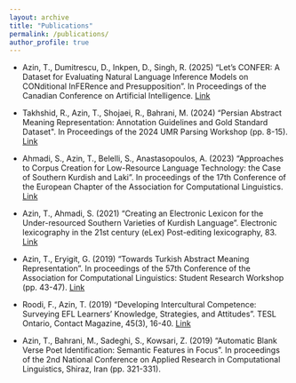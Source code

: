 ```yaml
---
layout: archive
title: "Publications"
permalink: /publications/
author_profile: true
---
```


- Azin, T., Dumitrescu, D., Inkpen, D., Singh, R. (2025) “Let’s CONFER: A Dataset for Evaluating Natural Language Inference Models on CONditional InFERence and Presupposition”. In Proceedings of the Canadian Conference on Artificial Intelligence. [Link](https://caiac.pubpub.org/pub/keh8ij01/)

- Takhshid, R., Azin, T., Shojaei, R., Bahrani, M. (2024) “Persian Abstract Meaning Representation: Annotation Guidelines and Gold Standard Dataset". In Proceedings of the 2024 UMR Parsing Workshop (pp. 8-15). [Link](https://aclanthology.org/2024.umrpw-1.2/)

- Ahmadi, S., Azin, T., Belelli, S., Anastasopoulos, A. (2023) “Approaches to Corpus Creation for Low-Resource Language Technology: the Case of Southern Kurdish and Laki”. In proceedings of the 17th Conference of the European Chapter of the Association for Computational Linguistics. [Link](https://aclanthology.org/2023.fieldmatters-1.7/)

- Azin, T., Ahmadi, S. (2021) “Creating an Electronic Lexicon for the Under-resourced Southern Varieties of Kurdish Language”. Electronic lexicography in the 21st century (eLex) Post-editing lexicography, 83. [Link](https://elex.link/elex2021/wp-content/uploads/2021/08/eLex_2021_30_pp479-488.pdf)

- Azin, T., Eryigit, G. (2019) “Towards Turkish Abstract Meaning Representation”. In proceedings of the 57th Conference of the Association for Computational Linguistics: Student Research Workshop (pp. 43-47). [Link](https://aclanthology.org/P19-2006/)

- Roodi, F., Azin, T. (2019) “Developing Intercultural Competence: Surveying EFL Learners’ Knowledge, Strategies, and Attitudes”. TESL Ontario, Contact Magazine, 45(3), 16-40. [Link](https://contact.teslontario.org/developing-intercultural-competence-surveying-efl-learners-knowledge-strategies-and-attitudes/)

- Azin, T., Bahrani, M., Sadeghi, S., Kowsari, Z. (2019) “Automatic Blank Verse Poet Identification: Semantic Features in Focus”. In proceedings of the 2nd National Conference on Applied Research in Computational Linguistics, Shiraz, Iran (pp. 321-331).

